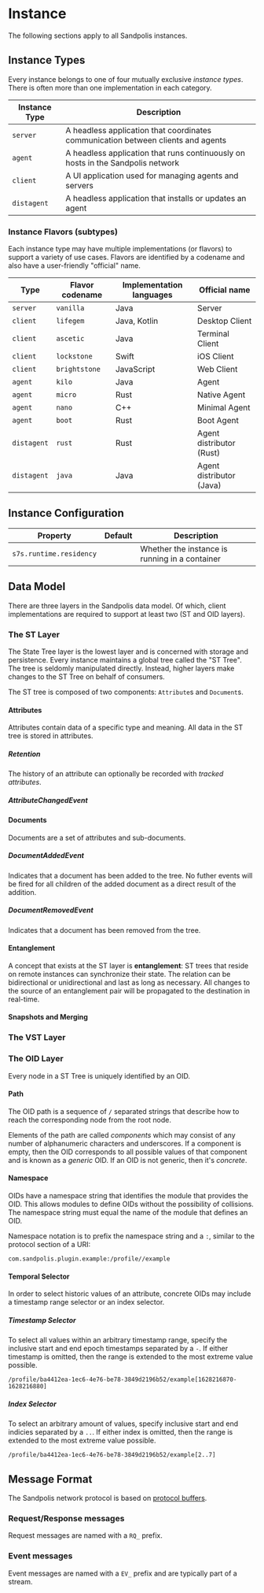 # Instance
The following sections apply to all Sandpolis instances.

## Instance Types
Every instance belongs to one of four mutually exclusive _instance types_. There
is often more than one implementation in each category.

| Instance Type | Description                                                  |
|---------------|--------------------------------------------------------------|
| `server`      | A headless application that coordinates communication between clients and agents |
| `agent`       | A headless application that runs continuously on hosts in the Sandpolis network |
| `client`      | A UI application used for managing agents and servers |
| `distagent`   | A headless application that installs or updates an agent |

### Instance Flavors (subtypes)
Each instance type may have multiple implementations (or flavors) to support a
variety of use cases. Flavors are identified by a codename and also have a
user-friendly "official" name.

| Type        | Flavor codename | Implementation languages | Official name            |
|-------------|-----------------|--------------------------|--------------------------|
| `server`    | `vanilla`       | Java                     | Server                   |
| `client`    | `lifegem`       | Java, Kotlin             | Desktop Client           |
| `client`    | `ascetic`       | Java                     | Terminal Client          |
| `client`    | `lockstone`     | Swift                    | iOS Client               |
| `client`    | `brightstone`   | JavaScript               | Web Client               |
| `agent`     | `kilo`          | Java                     | Agent                    |
| `agent`     | `micro`         | Rust                     | Native Agent             |
| `agent`     | `nano`          | C++                      | Minimal Agent            |
| `agent`     | `boot`          | Rust                     | Boot Agent               |
| `distagent` | `rust`          | Rust                     | Agent distributor (Rust) |
| `distagent` | `java`          | Java                     | Agent distributor (Java) |

## Instance Configuration

| Property                        | Default      | Description                                    |
|---------------------------------|--------------|------------------------------------------------|
| `s7s.runtime.residency`         |              | Whether the instance is running in a container |

## Data Model
There are three layers in the Sandpolis data model. Of which, client implementations
are required to support at least two (ST and OID layers).

### The ST Layer
The State Tree layer is the lowest layer and is concerned with storage and persistence.
Every instance maintains a global tree called the "ST Tree". The tree is seldomly
manipulated directly. Instead, higher layers make changes to the ST Tree on behalf
of consumers.

The ST tree is composed of two components: `Attribute`s and `Document`s.

#### Attributes
Attributes contain data of a specific type and meaning. All data in the ST tree is
stored in attributes.

##### Retention
The history of an attribute can optionally be recorded with _tracked attributes_.

##### AttributeChangedEvent

#### Documents
Documents are a set of attributes and sub-documents.

##### DocumentAddedEvent
Indicates that a document has been added to the tree. No futher events will be
fired for all children of the added document as a direct result of the addition.

##### DocumentRemovedEvent
Indicates that a document has been removed from the tree.

#### Entanglement
A concept that exists at the ST layer is **entanglement**: ST trees that reside
on remote instances can synchronize their state. The relation can be bidirectional
or unidirectional and last as long as necessary. All changes to the source of an
entanglement pair will be propagated to the destination in real-time.

#### Snapshots and Merging


### The VST Layer

### The OID Layer
Every node in a ST Tree is uniquely identified by an OID.

#### Path
The OID path is a sequence of `/` separated strings that describe how to reach
the corresponding node from the root node.

Elements of the path are called _components_ which may consist of any number of
alphanumeric characters and underscores. If a component is empty, then the OID
corresponds to all possible values of that component and is known as a _generic_
OID. If an OID is not generic, then it's _concrete_.

#### Namespace
OIDs have a namespace string that identifies the module that provides the OID. This
allows modules to define OIDs without the possibility of collisions. The namespace
string must equal the name of the module that defines an OID.

Namespace notation is to prefix the namespace string and a `:`, similar to the
protocol section of a URI:

```
com.sandpolis.plugin.example:/profile//example
```

#### Temporal Selector
In order to select historic values of an attribute, concrete OIDs may include a
timestamp range selector or an index selector.

##### Timestamp Selector
To select all values within an arbitrary timestamp range, specify the inclusive
start and end epoch timestamps separated by a `-`. If either timestamp is omitted,
then the range is extended to the most extreme value possible.

```
/profile/ba4412ea-1ec6-4e76-be78-3849d2196b52/example[1628216870-1628216880]
```

##### Index Selector
To select an arbitrary amount of values, specify inclusive start and end indicies
separated by a `..`. If either index is omitted, then the range is extended to
the most extreme value possible.

```
/profile/ba4412ea-1ec6-4e76-be78-3849d2196b52/example[2..7]
```

## Message Format
The Sandpolis network protocol is based on [protocol buffers](https://github.com/protocolbuffers/protobuf).

### Request/Response messages
Request messages are named with a `RQ_` prefix.

### Event messages
Event messages are named with a `EV_` prefix and are typically part of a stream.

